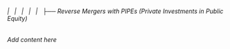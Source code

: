 ###### |   |   |   |   |   ├── Reverse Mergers with PIPEs (Private Investments in Public Equity)

*Add content here*